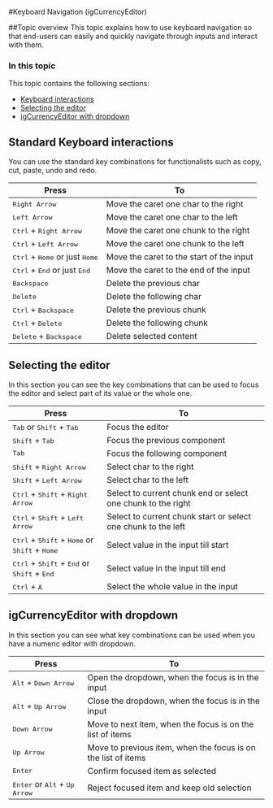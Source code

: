 ﻿<!--
|metadata|
{
    "fileName": "igcurrencyeditor-keyboard-navigation",
    "controlName": "igCurrencyEditor",
    "tags": []
}
|metadata|
-->

#Keyboard Navigation (igCurrencyEditor)

##Topic overview
This topic explains how to use keyboard navigation so that end-users can easily and quickly navigate through inputs and interact with them.

### In this topic

This topic contains the following sections:

-   [Keyboard interactions](#skbInteraction)
-   [Selecting the editor](#skbInteraction)
-   [igCurrencyEditor with dropdown](#ddInteraction)


## <a id="skbInteraction"></a>Standard Keyboard interactions

You can use the standard key combinations for functionalists such as copy, cut, paste, undo and redo.  

Press| To
---|---
<kbd>Right Arrow</kbd>|Move the caret one char to the right
<kbd>Left Arrow</kbd>|Move the caret one char to the left
<kbd>Ctrl</kbd> + <kbd>Right Arrow</kbd>|Move the caret one chunk to the right
<kbd>Ctrl</kbd> + <kbd>Left Arrow</kbd>|Move the caret one chunk to the left
<kbd>Ctrl</kbd> + <kbd>Home</kbd> or just <kbd>Home</kbd>|Move the caret to the start of the input
<kbd>Ctrl</kbd> + <kbd>End</kbd> or just <kbd>End</kbd>|Move the caret to the end of the input
<kbd>Backspace</kbd>|Delete the previous char
<kbd>Delete</kbd>|Delete the following char
<kbd>Ctrl</kbd> + <kbd>Backspace</kbd>|Delete the previous chunk
<kbd>Ctrl</kbd> + <kbd>Delete</kbd>|Delete the following chunk
<kbd>Delete</kbd> + <kbd>Backspace</kbd> | Delete selected content

## <a id="kbInteraction"></a>Selecting the editor

In this section you can see the key combinations that can be used to focus the editor and select part of its value or the whole one.

Press| To
---|---
<kbd>Tab</kbd> or <kbd>Shift</kbd> + <kbd>Tab</kbd>|Focus the editor
<kbd>Shift</kbd> + <kbd>Tab</kbd>|Focus the previous component
<kbd>Tab</kbd>|Focus the following component
<kbd>Shift</kbd> + <kbd>Right Arrow</kbd>|Select char to the right
<kbd>Shift</kbd> + <kbd>Left Arrow</kbd>|Select char to the left
<kbd>Ctrl</kbd> + <kbd>Shift</kbd> + <kbd>Right Arrow</kbd>|Select to current chunk end or select one chunk to the right
<kbd>Ctrl</kbd> + <kbd>Shift</kbd> + <kbd>Left Arrow</kbd>|Select to current chunk start or select one chunk to the left
<kbd>Ctrl</kbd> + <kbd>Shift</kbd> + <kbd>Home</kbd> or <kbd>Shift</kbd> + <kbd>Home</kbd>|Select value in the input till start
<kbd>Ctrl</kbd> + <kbd>Shift</kbd> + <kbd>End</kbd> or <kbd>Shift</kbd> + <kbd>End</kbd>|Select value in the input till end
<kbd>Ctrl</kbd> + <kbd>A</kbd> |Select the whole value in the input 

## <a id="ddInteraction"></a>igCurrencyEditor with dropdown

In this section you can see what key combinations can be used when you have a numeric editor with dropdown.

Press| To
---|---
<kbd>Alt</kbd> + <kbd>Down Arrow</kbd> | Open the dropdown, when the focus is in the input
<kbd>Alt</kbd> + <kbd>Up Arrow</kbd> | Close the dropdown, when the focus is in the input
<kbd>Down Arrow</kbd> | Move to next item, when the focus is on the list of items  
<kbd>Up Arrow</kbd> | Move to previous item, when the focus is on the list of items
<kbd>Enter</kbd> | Confirm focused item as selected
<kbd>Enter</kbd> or <kbd>Alt</kbd> + <kbd>Up Arrow</kbd>| Reject focused item and keep old selection


